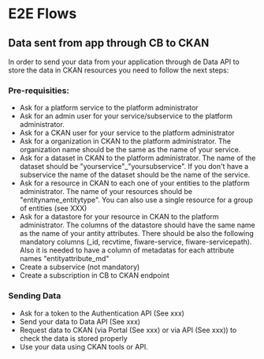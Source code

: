 # E2E Flows

## Data sent from app through CB to CKAN

In order to send your data from your application through de Data API to store the data in CKAN resources you need to follow the next steps:

### Pre-requisities:
- Ask for a platform service to the platform administrator
- Ask for an admin user for your service/subservice to the platform administrator.
- Ask for a CKAN user for your service to the platform administrator
- Ask for a organization in CKAN to the platform administrator. The organization name should be the same as the name of your service.
- Ask for a dataset in CKAN to the platform administrator. The name of the dataset should be "yourservice"_"yoursubservice". If you don't have a subservice the name of the dataset should be the name of the service.
- Ask for a resource in CKAN to each one of your entities to the platform administrator. The name of your resources should be "entityname_entitytype". You can also use a single resource for a group of entities (see XXX)
- Ask for a datastore for your resource in CKAN to the platform administrator. The columns of the datastore should have the same name as the name of your antity attributes. There should be also the following mandatory columns (_id, recvtime, fiware-service, fiware-servicepath). Also it is needed to have a column of metadatas for each attribute names "entityattribute_md"
- Create a subservice (not mandatory)
- Create a subscription in CB to CKAN endpoint

### Sending Data
- Ask for a token to the Authentication API (See xxx)
- Send your data to Data API (See xxx)
- Request data to CKAN (via Portal (See xxx) or via API (See xxx)) to check the data is stored properly
- Use your data using CKAN tools or API.
